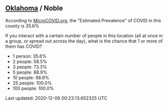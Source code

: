 
## [Oklahoma](/united-states/oklahoma) / Noble

According to [MicroCOVID.org](http://microcovid.org),
the "Estimated Prevalence" of COVID in this county is 35.6%

If you interact with a certain number of people in this location
(all at once in a group, or spread out across the day), what is the chance that
1 or more of them has COVID?

- 1 person: 35.6%
- 2 people: 58.5%
- 3 people: 73.3%
- 5 people: 88.9%
- 10 people: 98.8%
- 25 people: 100.0%
- 100 people: 100.0%

Last updated: 2020-12-06 00:23:13.652325 UTC
